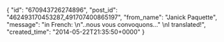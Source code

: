  {
   "id": "670943726274896",
   "post_id": "462493170453287_491707400865197",
   "from_name": "Janick Paquette",
   "message": "in French: \n\"..nous vous convoquons...\" \nI translated!",
   "created_time": "2014-05-22T21:35:50+0000"
 }
